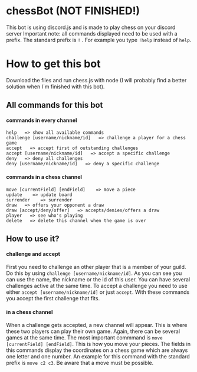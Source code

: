 # chessBot (NOT FINISHED!)

This bot is using discord.js and is made to play chess on your discord server
Important note: all commands displayed need to be used with a prefix. The standard prefix is `!` . For example you type `!help` instead of `help`.

# How to get this bot
Download the files and run chess.js with node (I will probably find a better solution when I´m finished with this bot).

## All commands for this bot
#### commands in every channel
```
help   => show all available commands
challenge [username/nickname/id]   => challenge a player for a chess game
accept   => accept first of outstanding challenges
accept [username/nickname/id]   => accept a specific challenge
deny   => deny all challenges
deny [username/nickname/id]   => deny a specific challenge
```

#### commands in a chess channel
```
move [currentField] [endField]    => move a piece
update    => update board
surrender    => surrender
draw   => offers your opponent a draw
draw [accept/deny/offer]   => accepts/denies/offers a draw
player   => see who's playing
delete   => delete this channel when the game is over 
```

## How to use it?

#### challenge and accept
First you need to challenge an other player that is a member of your guild. Do this by using `challenge [username/nickname/id]`. As you can see you can use the name, the nickname or the id of this user. You can have several challenges active at the same time.
To accept a challenge you need to use either `accept [username/nickname/id]` or just `accept`. With these commands you accept the first challenge that fits.

#### in a chess channel
When a challenge gets accepted, a new channel will appear. This is where these two players can play their own game. Again, there can be several games at the same time.
The most important commmand is `move [currentField] [endField]`. This is how you move your pieces. The fields in this commands display the coordinates on a chess game which are always one letter and one number. An example for this command with the standard prefix is `move c2 c3`. Be aware that a move must be possible.

